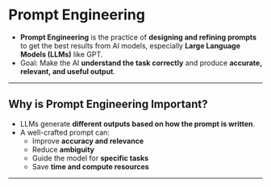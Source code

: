 # Prompt Engineering

- **Prompt Engineering** is the practice of **designing and refining prompts** to get the best results from AI models, especially **Large Language Models (LLMs)** like GPT.  
- Goal: Make the AI **understand the task correctly** and produce **accurate, relevant, and useful output**.  

---

## Why is Prompt Engineering Important?

- LLMs generate **different outputs based on how the prompt is written**.  
- A well-crafted prompt can:
  - Improve **accuracy and relevance**
  - Reduce **ambiguity**
  - Guide the model for **specific tasks**
  - Save **time and compute resources**

---
